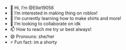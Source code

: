 - 👋 Hi, I’m @Ellie19056
- 👀 I’m interested in making thing on roblox!
- 🌱 I’m currently learning how to make shirts and more!
- 💞️ I’m looking to collaborate on idk
- 📫 How to reach me try ur best always!
- 😄 Pronouns: she/her 
- ⚡ Fun fact: im a shorty

<!---
Ellie19056/Ellie19056 is ofc me! u cam call me biggie or shorty my dream was to make a game in rblx but didnt work...my dream now is to become a ytbr and make shirts in roblox catalog!!!
never give up pookies!
